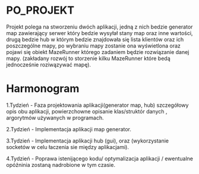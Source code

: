 # PO_PROJEKT

Projekt polega na stworzeniu dwóch aplikacji, jedną z nich bedzie generator map zawierający serwer który bedzie wysyłał stany map oraz inne wartości, drugą bedzie hub w którym bedzie znajdowała się lista klientów oraz ich poszczególne mapy, po wybraniu mapy zostanie ona wyświetlona oraz pojawi się obiekt MazeRunner którego zadaniem będzie rozwiązanie danej mapy. (zakładany rozwój to storzenie kilku MazeRunner które bedą jednocześnie roziwązywać mapę).

# Harmonogram
1.Tydzień  -  Faza projektowania aplikacji(generator map, hub) szczegółowy opis obu aplikacji, powierzchowne opisanie klas/struktór danych , argorytmów używanych w programach.

2.Tydzień  -  Implementacja aplikacji map generator.

3.Tydzień  -  Implementacja aplikacji hub (gui), oraz (wykorzystanie socketów w celu łaczenia sie między aplikacjami).

4.Tydzień  -  Poprawa istenijącego kodu/ optymalizacja aplikacji / ewentualne opóźninia zostaną nadrobione w tym czasie.

